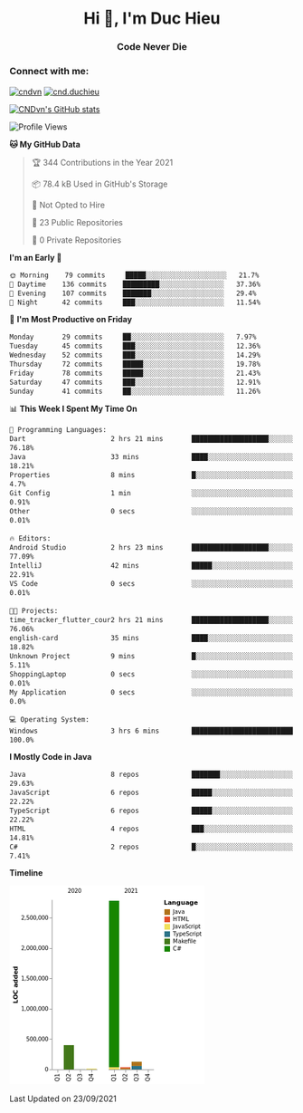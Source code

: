 <h1 align="center">Hi 👋, I'm Duc Hieu</h1>
<h3 align="center">Code Never Die</h3>

<h3 align="left">Connect with me:</h3>
<p align="left">
<a href="https://linkedin.com/in/cndvn" target="blank"><img align="center" src="https://img.shields.io/badge/LinkedIn-0077B5?style=for-the-badge&logo=linkedin&logoColor=white" alt="cndvn"/></a>
<a href="https://fb.com/cnd.duchieu" target="blank"><img align="center" src="https://img.shields.io/badge/Facebook-1877F2?style=for-the-badge&logo=facebook&logoColor=white" alt="cnd.duchieu"/></a>
</p>

[![CNDvn's GitHub stats](https://github-readme-stats.vercel.app/api?username=cndvn)](https://github.com/anuraghazra/github-readme-stats)

<!--START_SECTION:waka-->
![Profile Views](http://img.shields.io/badge/Profile%20Views-0-blue)

**🐱 My GitHub Data** 

> 🏆 344 Contributions in the Year 2021
 > 
> 📦 78.4 kB Used in GitHub's Storage 
 > 
> 🚫 Not Opted to Hire
 > 
> 📜 23 Public Repositories 
 > 
> 🔑 0 Private Repositories  
 > 
**I'm an Early 🐤** 

```text
🌞 Morning    79 commits     █████░░░░░░░░░░░░░░░░░░░░   21.7% 
🌆 Daytime    136 commits    █████████░░░░░░░░░░░░░░░░   37.36% 
🌃 Evening    107 commits    ███████░░░░░░░░░░░░░░░░░░   29.4% 
🌙 Night      42 commits     ███░░░░░░░░░░░░░░░░░░░░░░   11.54%

```
📅 **I'm Most Productive on Friday** 

```text
Monday       29 commits     ██░░░░░░░░░░░░░░░░░░░░░░░   7.97% 
Tuesday      45 commits     ███░░░░░░░░░░░░░░░░░░░░░░   12.36% 
Wednesday    52 commits     ███░░░░░░░░░░░░░░░░░░░░░░   14.29% 
Thursday     72 commits     █████░░░░░░░░░░░░░░░░░░░░   19.78% 
Friday       78 commits     █████░░░░░░░░░░░░░░░░░░░░   21.43% 
Saturday     47 commits     ███░░░░░░░░░░░░░░░░░░░░░░   12.91% 
Sunday       41 commits     ██░░░░░░░░░░░░░░░░░░░░░░░   11.26%

```


📊 **This Week I Spent My Time On** 

```text
💬 Programming Languages: 
Dart                     2 hrs 21 mins       ███████████████████░░░░░░   76.18% 
Java                     33 mins             ████░░░░░░░░░░░░░░░░░░░░░   18.21% 
Properties               8 mins              █░░░░░░░░░░░░░░░░░░░░░░░░   4.7% 
Git Config               1 min               ░░░░░░░░░░░░░░░░░░░░░░░░░   0.91% 
Other                    0 secs              ░░░░░░░░░░░░░░░░░░░░░░░░░   0.01%

🔥 Editors: 
Android Studio           2 hrs 23 mins       ███████████████████░░░░░░   77.09% 
IntelliJ                 42 mins             █████░░░░░░░░░░░░░░░░░░░░   22.91% 
VS Code                  0 secs              ░░░░░░░░░░░░░░░░░░░░░░░░░   0.01%

🐱‍💻 Projects: 
time_tracker_flutter_cour2 hrs 21 mins       ███████████████████░░░░░░   76.06% 
english-card             35 mins             ████░░░░░░░░░░░░░░░░░░░░░   18.82% 
Unknown Project          9 mins              █░░░░░░░░░░░░░░░░░░░░░░░░   5.11% 
ShoppingLaptop           0 secs              ░░░░░░░░░░░░░░░░░░░░░░░░░   0.01% 
My Application           0 secs              ░░░░░░░░░░░░░░░░░░░░░░░░░   0.0%

💻 Operating System: 
Windows                  3 hrs 6 mins        █████████████████████████   100.0%

```

**I Mostly Code in Java** 

```text
Java                     8 repos             ███████░░░░░░░░░░░░░░░░░░   29.63% 
JavaScript               6 repos             █████░░░░░░░░░░░░░░░░░░░░   22.22% 
TypeScript               6 repos             █████░░░░░░░░░░░░░░░░░░░░   22.22% 
HTML                     4 repos             ███░░░░░░░░░░░░░░░░░░░░░░   14.81% 
C#                       2 repos             █░░░░░░░░░░░░░░░░░░░░░░░░   7.41%

```


**Timeline**

![Chart not found](https://raw.githubusercontent.com/CNDvn/CNDvn/main/charts/bar_graph.png) 


 Last Updated on 23/09/2021
<!--END_SECTION:waka-->
